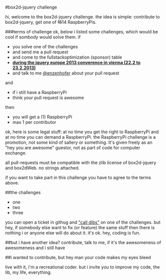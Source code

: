 #box2d-jquery challenge

hi, welcome to the box2d-jquery challenge. the idea is simple: contribute to box2d-jquery, get one of <strike>15</strike>14 RaspberryPis.

###terms of challenge
ok, below i listed some challenges, which would be cool if sombody would solve them. if 
 
  * you solve one of the challenges
  * and send me a pull request 
  * and come to the fullstackoptimization (sponsor) table 
  * __[during the jquery europe 2013 converence in vienna (22.2 to 23.2.2013)](http://events.jquery.org/2013/eu/)__ 
  * and talk to me [@enzenhofer](http://twitter.com/enzenhofer) about your pull request

and
  * if i still have a RaspberryPi
  * think your pull request is awesome

then
 * you will get a (1) RaspberryPi
 * max 1 per contributor

ok, here is some legal stuff: at no time you get the right to RaspberryPi and at no time you can demand a RaspberryPi. the RaspberryPi challenge is a promotion, not some kind of sallery or something. It's given freely as an "hey you are awesome" guestor, not as part of code for computer exchange.

all pull-requests must be compatible with the zlib license of box2d-jquery and box2dWeb. no strings attached.

if you want to take part in this challenge you have to agree to the terms above. 

##the challenges

 * one 
 * two
 * three

you can open a ticket in githug and ["call dibs"](http://en.wikipedia.org/wiki/Dibs) on one of the challenges. but hey, if somebody else want to fix (or feature) the same stuff then there is nothing i or anyone else will do about it. it's ok. hey, coding is fun.



##but i have another idea?
contribute, talk to me, if it's the awesomeness of awesomeness and i still have 

##i wanted to contribute, but hey man your code makes my eyes bleed

live with it, i'm a recreational coder. but i invite you to improve my code, the lib, my life, everything. 


